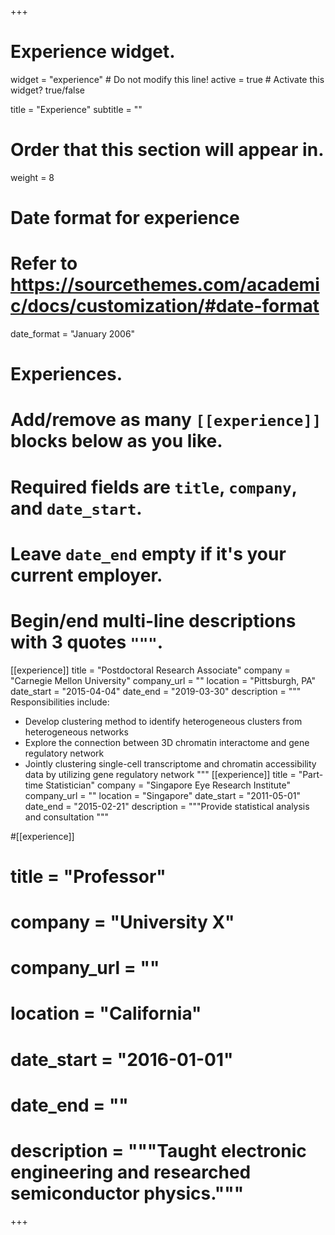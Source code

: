 +++
# Experience widget.
widget = "experience"  # Do not modify this line!
active = true  # Activate this widget? true/false

title = "Experience"
subtitle = ""

# Order that this section will appear in.
weight = 8

# Date format for experience
#   Refer to https://sourcethemes.com/academic/docs/customization/#date-format
date_format = "January 2006"

# Experiences.
#   Add/remove as many `[[experience]]` blocks below as you like.
#   Required fields are `title`, `company`, and `date_start`.
#   Leave `date_end` empty if it's your current employer.
#   Begin/end multi-line descriptions with 3 quotes `"""`.
[[experience]]
  title = "Postdoctoral Research Associate"
  company = "Carnegie Mellon University"
  company_url = ""
  location = "Pittsburgh, PA"
  date_start = "2015-04-04"
  date_end = "2019-03-30"
  description = """
  Responsibilities include:
  
  * Develop clustering method to identify heterogeneous clusters from heterogeneous networks
  * Explore the connection between 3D chromatin interactome and gene regulatory network
  * Jointly clustering single-cell transcriptome and chromatin accessibility data by utilizing gene regulatory network
  """
[[experience]]
  title = "Part-time Statistician"
  company = "Singapore Eye Research Institute"
  company_url = ""
  location = "Singapore"
  date_start = "2011-05-01"
  date_end = "2015-02-21"
  description = """Provide statistical analysis and consultation """

#[[experience]]
#  title = "Professor"
#  company = "University X"
#  company_url = ""
#  location = "California"
#  date_start = "2016-01-01"
#  date_end = ""
#  description = """Taught electronic engineering and researched semiconductor physics."""

+++
